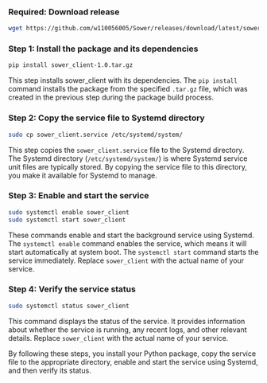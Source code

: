 ### Required: Download release

```bash
wget https://github.com/w110056005/Sower/releases/download/latest/sower_client-<version>.tar.gz
```

### Step 1: Install the package and its dependencies

```bash
pip install sower_client-1.0.tar.gz
```

This step installs sower_client with its dependencies. The `pip install` command installs the package from the specified `.tar.gz` file, which was created in the previous step during the package build process.

### Step 2: Copy the service file to Systemd directory

```bash
sudo cp sower_client.service /etc/systemd/system/
```

This step copies the `sower_client.service` file to the Systemd directory. The Systemd directory (`/etc/systemd/system/`) is where Systemd service unit files are typically stored. By copying the service file to this directory, you make it available for Systemd to manage.

### Step 3: Enable and start the service

```bash
sudo systemctl enable sower_client
sudo systemctl start sower_client
```

These commands enable and start the background service using Systemd. The `systemctl enable` command enables the service, which means it will start automatically at system boot. The `systemctl start` command starts the service immediately. Replace `sower_client` with the actual name of your service.

### Step 4: Verify the service status

```bash
sudo systemctl status sower_client
```

This command displays the status of the service. It provides information about whether the service is running, any recent logs, and other relevant details. Replace `sower_client` with the actual name of your service.

By following these steps, you install your Python package, copy the service file to the appropriate directory, enable and start the service using Systemd, and then verify its status.